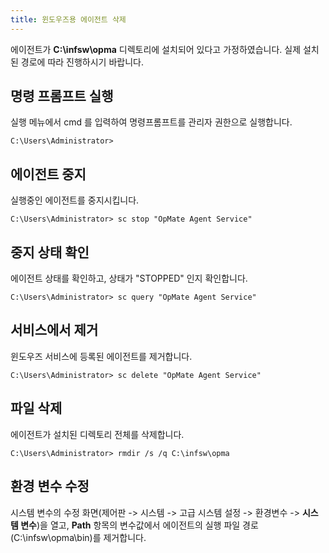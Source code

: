 ```yaml
---
title: 윈도우즈용 에이전트 삭제
---
```


에이전트가 **C:\infsw\opma** 디렉토리에 설치되어 있다고 가정하였습니다. 실제 설치된 경로에 따라 진행하시기 바랍니다.

## 명령 프롬프트 실행

실행 메뉴에서 cmd 를 입력하여 명령프롬프트를 관리자 권한으로 실행합니다.

```
C:\Users\Administrator> 
```

## 에이전트 중지

실행중인 에이전트를 중지시킵니다.

```
C:\Users\Administrator> sc stop "OpMate Agent Service"

```

## 중지 상태 확인

에이전트 상태를 확인하고, 상태가 "STOPPED" 인지 확인합니다.

```
C:\Users\Administrator> sc query "OpMate Agent Service"
```

## 서비스에서 제거

윈도우즈 서비스에 등록된 에이전트를 제거합니다.

```
C:\Users\Administrator> sc delete "OpMate Agent Service"
```

## 파일 삭제

에이전트가 설치된 디렉토리 전체를 삭제합니다.

```
C:\Users\Administrator> rmdir /s /q C:\infsw\opma
```

## 환경 변수 수정

시스템 변수의 수정 화면(제어판 -> 시스템 -> 고급 시스템 설정 -> 환경변수 -> **시스템 변수**)을 열고,
**Path** 항목의 변수값에서 에이전트의 실행 파일 경로(C:\infsw\opma\bin)를 제거합니다.
